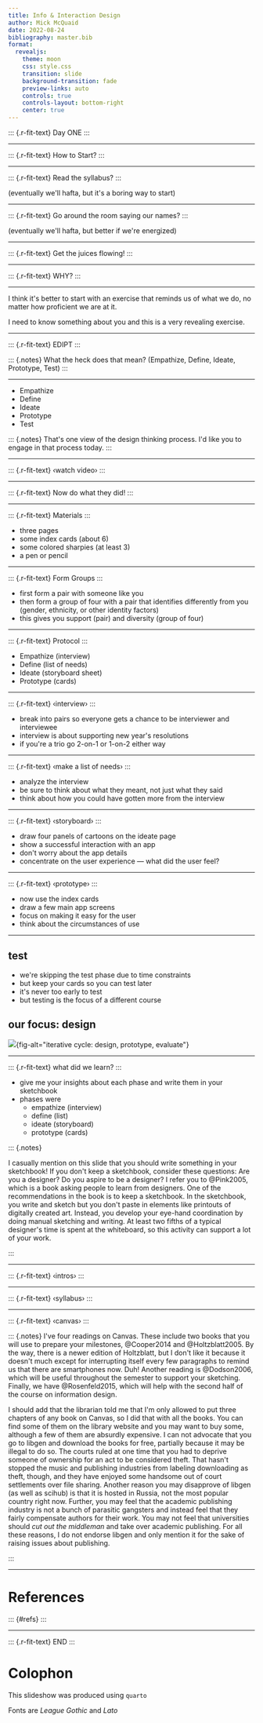 ```yaml
---
title: Info & Interaction Design
author: Mick McQuaid
date: 2022-08-24
bibliography: master.bib
format:
  revealjs:
    theme: moon
    css: style.css
    transition: slide
    background-transition: fade
    preview-links: auto
    controls: true
    controls-layout: bottom-right
    center: true
---
```


::: {.r-fit-text}
Day ONE
:::

---

::: {.r-fit-text}
How to Start?
:::

---

::: {.r-fit-text}
Read the syllabus?
:::

(eventually we'll hafta, but it's a boring way to start)

---

::: {.r-fit-text}
Go around the room saying our names?
:::

(eventually we'll hafta, but better if we're energized)

---

::: {.r-fit-text}
Get the juices flowing!
:::

---

::: {.r-fit-text}
WHY?
:::

---

I think it's better to start with an exercise that reminds us of what we do, no matter how proficient we are at it.

I need to know something about you and this is a very revealing exercise.

---

::: {.r-fit-text}
EDIPT
:::

::: {.notes}
What the heck does that mean? (Empathize, Define, Ideate, Prototype, Test)
:::

---

- Empathize
- Define
- Ideate
- Prototype
- Test

::: {.notes}
That's one view of the design thinking process. I'd like you to engage in that process today.
:::

---

::: {.r-fit-text}
‹watch video›
:::

---

::: {.r-fit-text}
Now do what they did!
:::

---

::: {.r-fit-text}
Materials
:::

- three pages
- some index cards (about 6)
- some colored sharpies (at least 3)
- a pen or pencil

---

::: {.r-fit-text}
Form Groups
:::

- first form a pair with someone like you
- then form a group of four with a pair that identifies differently from you (gender, ethnicity, or other identity factors)
- this gives you support (pair) and diversity (group of four)

---

::: {.r-fit-text}
Protocol
:::

- Empathize (interview)
- Define (list of needs)
- Ideate (storyboard sheet)
- Prototype (cards)

---

::: {.r-fit-text}
‹interview›
:::

- break into pairs so everyone gets a chance to be interviewer and interviewee
- interview is about supporting new year's resolutions
- if you're a trio go 2-on-1 or 1-on-2 either way

---

::: {.r-fit-text}
‹make a list of needs›
:::

- analyze the interview
- be sure to think about what they meant, not just what they said
- think about how you could have gotten more from the interview

---

::: {.r-fit-text}
‹storyboard›
:::

- draw four panels of cartoons on the ideate page
- show a successful interaction with an app
- don't worry about the app details
- concentrate on the user experience &mdash; what did the user feel?

---

::: {.r-fit-text}
‹prototype›
:::

- now use the index cards
- draw a few main app screens
- focus on making it easy for the user
- think about the circumstances of use

---

## test
- we're skipping the test phase due to time constraints
- but keep your cards so you can test later
- it's never too early to test
- but testing is the focus of a different course

## our focus: design
![](fiIterativeSWdevel.png){fig-alt="iterative cycle: design, prototype, evaluate"}

---

::: {.r-fit-text}
what did we learn?
:::

- give me your insights about each phase and write them in your sketchbook
- phases were
  - empathize (interview)
  - define (list)
  - ideate (storyboard)
  - prototype (cards)

::: {.notes}

I casually mention on this slide that you should write something in your sketchbook! If you don't keep a sketchbook, consider these questions: Are you a designer? Do you aspire to be a designer? I refer you to @Pink2005, which is a book asking people to learn from designers. One of the recommendations in the book is to keep a sketchbook. In the sketchbook, you write and sketch but you don't paste in elements like printouts of digitally created art. Instead, you develop your eye-hand coordination by doing manual sketching and writing. At least two fifths of a typical designer's time is spent at the whiteboard, so this activity can support a lot of your work.

:::

---

::: {.r-fit-text}
‹intros›
:::

---

::: {.r-fit-text}
‹syllabus›
:::

---

::: {.r-fit-text}
‹canvas›
:::

::: {.notes}
I've four readings on Canvas. These include two books that you will use to prepare your milestones, @Cooper2014 and @Holtzblatt2005. By the way, there is a newer edition of Holtzblatt, but I don't like it because it doesn't much except for interrupting itself every few paragraphs to remind us that there are smartphones now. Duh! Another reading is @Dodson2006, which will be useful throughout the semester to support your sketching. Finally, we have @Rosenfeld2015, which will help with the second half of the course on information design.

I should add that the librarian told me that I'm only allowed to put three chapters of any book on Canvas, so I did that with all the books. You can find some of them on the library website and you may want to buy some, although a few of them are absurdly expensive. I can not advocate that you go to libgen and download the books for free, partially because it may be illegal to do so. The courts ruled at one time that you had to deprive someone of ownership for an act to be considered theft. That hasn't stopped the music and publishing industries from labeling downloading as theft, though, and they have enjoyed some handsome out of court settlements over file sharing. Another reason you may disapprove of libgen (as well as scihub) is that it is hosted in Russia, not the most popular country right now. Further, you may feel that the academic publishing industry is not a bunch of parasitic gangsters and instead feel that they fairly compensate authors for their work. You may not feel that universities should *cut out the middleman* and take over academic publishing. For all these reasons, I do not endorse libgen and only mention it for the sake of raising issues about publishing.

:::

---

# References

::: {#refs}
:::

---

::: {.r-fit-text}
END
:::

# Colophon

This slideshow was produced using `quarto`

Fonts are *League Gothic* and *Lato*

